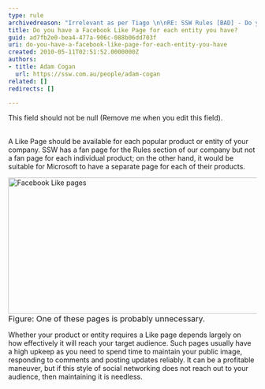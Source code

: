 ```yaml
---
type: rule
archivedreason: "Irrelevant as per Tiago \n\nRE: SSW Rules [BAD] - Do you have a Facebook Like Page for each entity you have?"
title: Do you have a Facebook Like Page for each entity you have?
guid: ad7fb2e0-bea4-477a-906c-088b06dd703f
uri: do-you-have-a-facebook-like-page-for-each-entity-you-have
created: 2010-05-11T02:51:52.0000000Z
authors:
- title: Adam Cogan
  url: https://ssw.com.au/people/adam-cogan
related: []
redirects: []

---
```



This field should not be null (Remove me when you edit this field).
<br><excerpt class='endintro'></excerpt><br>

  <p>A Like Page should be available for each popular product or entity of your company. SSW has a fan page for the Rules section of our company but not a fan page for each individual product; on the other hand, it would be suitable for Microsoft to have a separate page for each of their products.<br>
</p>
<img width="562" height="277" alt="Facebook Like pages" src="/Standards/Communication/RulesToBetterSocialNetworking/PublishingImages/Facebook_LikePage.jpg" /><br>
<font class="ms-rteCustom-FigureNormal" size="+0">Figure&#58; One of these pages is probably unnecessary. </font>
<p>Whether your product or entity requires a Like page depends largely on how effectively it will reach your target audience. Such pages usually have a high upkeep as you need to spend time to maintain your public image, responding to comments and posting updates reliably. It can be a profitable maneuver, but if this style of social networking does not reach out to your audience, then maintaining it is needless. </p>



